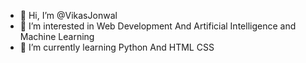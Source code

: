 - 👋 Hi, I’m @VikasJonwal
- 👀 I’m interested in Web Development And Artificial Intelligence and Machine Learning
- 🌱 I’m currently learning Python And HTML CSS

<!---
VikasJonwal/VikasJonwal is a ✨ special ✨ repository because its `README.md` (this file) appears on your GitHub profile.
You can click the Preview link to take a look at your changes.
--->
